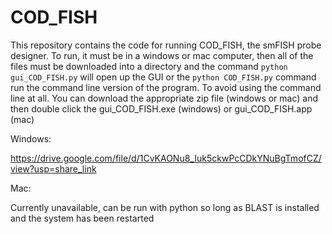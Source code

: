 # COD_FISH

This repository contains the code for running COD_FISH, the smFISH probe designer. To run, it must be in a windows or mac computer, then all of the files must be downloaded into a directory and the command `python gui_COD_FISH.py` will open up the GUI or the `python COD_FISH.py` command run the command line version of the program. To avoid using the command line at all. You can download the appropriate zip file (windows or mac) and then double click the gui_COD_FISH.exe (windows) or gui_COD_FISH.app (mac)

Windows:

https://drive.google.com/file/d/1CvKAONu8_Iuk5ckwPcCDkYNuBgTmofCZ/view?usp=share_link

Mac:

Currently unavailable, can be run with python so long as BLAST is installed and the system has been restarted
